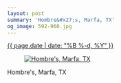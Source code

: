 ```yaml
---
layout: post
summary: 'Hombre&#x27;s, Marfa, TX'
og_image: 592-960.jpg
---
```


<p>
 <time>
  <a href="/592">
   {{ page.date | date: "%B %-d, %Y" }}
  </a>
 </time>
 <a href="/592">
  <figure data-taken="12/18/2016">
   <img alt="Hombre's, Marfa, TX" sizes="(min-width: 700px) 50vw, calc(100vw - 2rem)" src="{{ site.assets_url }}/592-480.jpg" srcset="{{ site.assets_url }}/592-240.jpg 240w, {{ site.assets_url }}/592-480.jpg 480w, {{ site.assets_url }}/592-720.jpg 720w, {{ site.assets_url }}/592-960.jpg 960w"/>
  </figure>
 </a>
 <span>
  Hombre's, Marfa, TX
 </span>
</p>
